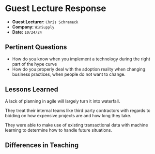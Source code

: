 # Guest Lecture Response
* **Guest Lecturer:** `Chris Schrameck`
* **Company:** `WinSupply`
* **Date:** `10/24/24`

## Pertinent Questions
* How do you know when you implement a technology during the right part of the hype curve
* How do you properly deal with the adoption reality when changing business practices, when people do not want to change.

## Lessons Learned
A lack of planning in agile will largely turn it into waterfall.

They treat their internal teams like third party contractors with regards to bidding on how expensive projects are
and how long they take.

They were able to make use of existing transactional data with machine learning to determine how to handle future situations.

## Differences in Teaching
